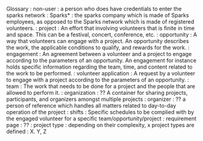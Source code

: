 Glossary
:   non-user : a person who does have credentials to enter the sparks network 
:   Sparks* : the sparks company which is made of Sparks employees, as opposed to the Sparks network which is made of registered volunteers.
:   project : An effort that involving volunteers that is finite in time and space. This can be a festival, concert, conference, etc.
:   opportunity : A way that volunteers can engage with a project. An opportunity describes the work, the applicable conditions to qualify, and rewards for the work. 
:   engagement : An agreement between a volunteer and a project to engage according to the parameters of an opportunity. An engagement for instance holds specific information regarding the team, time, and content related to the work to be performed.
:   volunteer application : A request by a volunteer to engage with a project according to the parameters of an opportunity.
:   team : The work that needs to be done for a project and the people that are allowed to perform it.
:   organization : ?? A container for sharing projects, participants, and organizers amongst multiple projects
:   organizer : ?? a person of reference which handles all matters related to day-to-day operation of the project
:   shifts : Specific schedules to be complied with by the engaged volunteer for a specific team/opportunity/project
:   requirement page : ??
:   project type : depending on their complexity, x project types are defined : X. Y, Z
